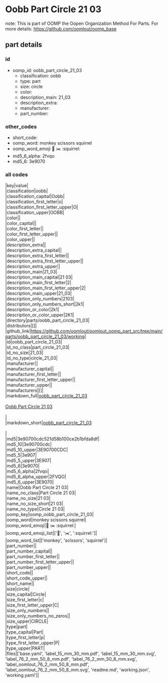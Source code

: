 # Oobb Part Circle 21 03  

note: This is part of OOMP the Oopen Organization Method For Parts. For more details: https://github.com/oomlout/oomp_base

##  part details





### id
* oomp_id: oobb_part_circle_21_03
  * classification: oobb
  * type: part
  * size: circle
  * color: 
  * description_main: 21_03
  * description_extra: 
  * manufacturer: 
  * part_number: 

### other_codes
* short_code: 
* oomp_word: monkey scissors squirrel
* oomp_word_emoji :monkey: :scissors: :squirrel:
* md5_6_alpha: 2fvqo
* md5_6: 3e9070

### all codes 
|key|value|  
|classification|oobb|  
|classification_capital|Oobb|  
|classification_first_letter|o|  
|classification_first_letter_upper|O|  
|classification_upper|OOBB|  
|color||  
|color_capital||  
|color_first_letter||  
|color_first_letter_upper||  
|color_upper||  
|description_extra||  
|description_extra_capital||  
|description_extra_first_letter||  
|description_extra_first_letter_upper||  
|description_extra_upper||  
|description_main|21_03|  
|description_main_capital|21 03|  
|description_main_first_letter|2|  
|description_main_first_letter_upper|2|  
|description_main_upper|21_03|  
|description_only_numbers|2103|  
|description_only_numbers_short|2k1|  
|description_or_color|2k1|  
|description_or_color_upper|2K1|  
|directory|parts/oobb_part_circle_21_03|  
|distributors|[]|  
|github_link|https://github.com/oomlout/oomlout_oomp_part_src/tree/main/parts/oobb_part_circle_21_03/working|  
|id|oobb_part_circle_21_03|  
|id_no_class|part_circle_21_03|  
|id_no_size|21_03|  
|id_no_type|circle_21_03|  
|manufacturer||  
|manufacturer_capital||  
|manufacturer_first_letter||  
|manufacturer_first_letter_upper||  
|manufacturer_upper||  
|manufacturers|[]|  
|markdown_full|[oobb_part_circle_21_03](https://github.com/oomlout/oomlout_oomp_part_src/tree/main/parts/oobb_part_circle_21_03/working)<br>[](https://github.com/oomlout/oomlout_oomp_part_src/tree/main/parts/oobb_part_circle_21_03/working)<br>[Oobb Part Circle 21 03](https://github.com/oomlout/oomlout_oomp_part_src/tree/main/parts/oobb_part_circle_21_03/working)<br><br>|  
|markdown_short|[oobb_part_circle_21_03](https://github.com/oomlout/oomlout_oomp_part_src/tree/main/parts/oobb_part_circle_21_03/working)<br><br>|  
|md5|3e90700cdc521d58b100ce2b1bfda8df|  
|md5_10|3e90700cdc|  
|md5_10_upper|3E90700CDC|  
|md5_5|3e907|  
|md5_5_upper|3E907|  
|md5_6|3e9070|  
|md5_6_alpha|2fvqo|  
|md5_6_alpha_upper|2FVQO|  
|md5_6_upper|3E9070|  
|name|Oobb Part Circle 21 03|  
|name_no_class|Part Circle 21 03|  
|name_no_size|21 03|  
|name_no_size_short|21 03|  
|name_no_type|Circle 21 03|  
|oomp_key|oomp_oobb_part_circle_21_03|  
|oomp_word|monkey scissors squirrel|  
|oomp_word_emoji|:monkey: :scissors: :squirrel:|  
|oomp_word_emoji_list|[':monkey:', ':scissors:', ':squirrel:']|  
|oomp_word_list|['monkey', 'scissors', 'squirrel']|  
|part_number||  
|part_number_capital||  
|part_number_first_letter||  
|part_number_first_letter_upper||  
|part_number_upper||  
|short_code||  
|short_code_upper||  
|short_name||  
|size|circle|  
|size_capital|Circle|  
|size_first_letter|c|  
|size_first_letter_upper|C|  
|size_only_numbers||  
|size_only_numbers_no_zeros||  
|size_upper|CIRCLE|  
|type|part|  
|type_capital|Part|  
|type_first_letter|p|  
|type_first_letter_upper|P|  
|type_upper|PART|  
|files|['base.yaml', 'label_15_mm_30_mm.pdf', 'label_15_mm_30_mm.svg', 'label_76_2_mm_50_8_mm.pdf', 'label_76_2_mm_50_8_mm.svg', 'label_oomlout_76_2_mm_50_8_mm.pdf', 'label_oomlout_76_2_mm_50_8_mm.svg', 'readme.md', 'working.json', 'working.yaml']|  
